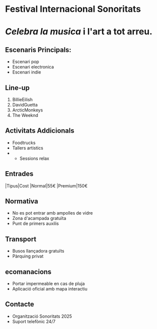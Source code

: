 # Festival Internacional Sonoritats

# *Celebra la musica* i l'art a tot arreu.

## Escenaris Principals:
- Escenari pop
- Escenari electronica
- Escenari indie

## Line-up
1. BillieEilish
2. DavidGuetta
3. ArcticMonkeys
4. The Weeknd

## Activitats Addicionals
- Foodtrucks
- Tallers artistics
- * Sessions relax 

## Entrades
|Tipus|Cost
|Normal|55€
|Premium|150€

## Normativa
- No es pot entrar amb ampolles de vidre
- Zona d'acampada gratuïta
- Punt de primers auxilis

## Transport
* Busos llançadora gratuïts
* Pàrquing privat

## ecomanacions
* Portar impermeable en cas de pluja
* Aplicació oficial amb mapa interactiu

## Contacte
- Organització Sonoritats 2025
- Suport telefònic 24/7

